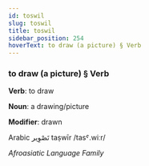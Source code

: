 ```yaml
---
id: toswil
slug: toswil
title: toswil
sidebar_position: 254
hoverText: to draw (a picture) § Verb
---
```


### to draw (a picture) § Verb

**Verb**: to draw

**Noun**: a drawing/picture

**Modifier**: drawn

Arabic تَصْوِير taṣwīr /tasˤ.wiːr/

*Afroasiatic Language Family*